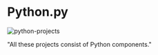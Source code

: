# Python.py
![python-projects](https://github.com/khalid361/Python.py/assets/140252447/282db1af-d88e-41a3-8600-080875f748a3)

"All these projects consist of Python components."
